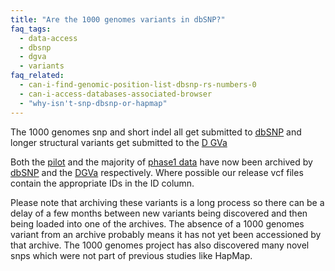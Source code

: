 ```yaml
---
title: "Are the 1000 genomes variants in dbSNP?"
faq_tags:
  - data-access
  - dbsnp
  - dgva
  - variants
faq_related:
  - can-i-find-genomic-position-list-dbsnp-rs-numbers-0
  - can-i-access-databases-associated-browser
  - "why-isn't-snp-dbsnp-or-hapmap"
---
```

                    
The 1000 genomes snp and short indel all get submitted to [dbSNP](http://www.ncbi.nlm.nih.gov/snp/) and longer structural variants get submitted to the [D GVa](http://www.ebi.ac.uk/dgva/)

Both the [pilot](ftp://ftp.1000genomes.ebi.ac.uk/vol1/ftp/pilot_data/paper_data_sets/a_map_of_human_variation/) and the majority of [phase1 data](ftp://ftp.1000genomes.ebi.ac.uk/vol1/ftp/phase1/analysis_results/integrated_call_sets/) have now been archived by [dbSNP](http://www.ncbi.nlm.nih.gov/snp/) and the [DGVa](http://www.ebi.ac.uk/dgva/) respectively. Where possible our release vcf files contain the appropriate IDs in the ID column.

Please note that archiving these variants is a long process so there can be a delay of a few months between new variants being discovered and then being loaded into one of the archives. The absence of a 1000 genomes variant from an archive probably means it has not yet been accessioned by that archive. The 1000 genomes project has also discovered many novel snps which were not part of previous studies like HapMap.
